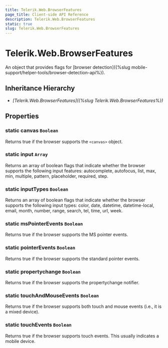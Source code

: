 ```yaml
---
title: Telerik.Web.BrowserFeatures
page_title: Client-side API Reference
description: Telerik.Web.BrowserFeatures
static: true
slug: Telerik.Web.BrowserFeatures
---
```


# Telerik.Web.BrowserFeatures

An object that provides flags for [browser detection]({%slug mobile-support/helper-tools/browser-detection-api%}).

## Inheritance Hierarchy

* *[Telerik.Web.BrowserFeatures]({%slug Telerik.Web.BrowserFeatures%})*


## Properties

### static canvas `Boolean`

Returns true if the browser supports the `<canvas>` object.

### static input `Array`

Returns an array of boolean flags that indicate whether the browser supports the following input features: autocomplete, autofocus, list, max, min, multiple, pattern, placeholder, required, step.

### static inputTypes `Boolean`

Returns an array of boolean flags that indicate whether the browser supports the following input types: color, date, datetime, datetime-local, email, month, number, range, search, tel, time, url, week.

### static msPointerEvents `Boolean`

Returns true if the browser supports the MS pointer events.

### static pointerEvents `Boolean`

Returns true if the browser supports the standard pointer events.

### static propertychange `Boolean`

Returns true if the browser supports the propertychange notifier.

### static touchAndMouseEvents `Boolean`

Returns true if the browser supports both touch and mouse events (i.e., it is a mixed device).

### static touchEvents `Boolean`

Returns true if the browser supports touch events. This usually indicates a mobile device.


